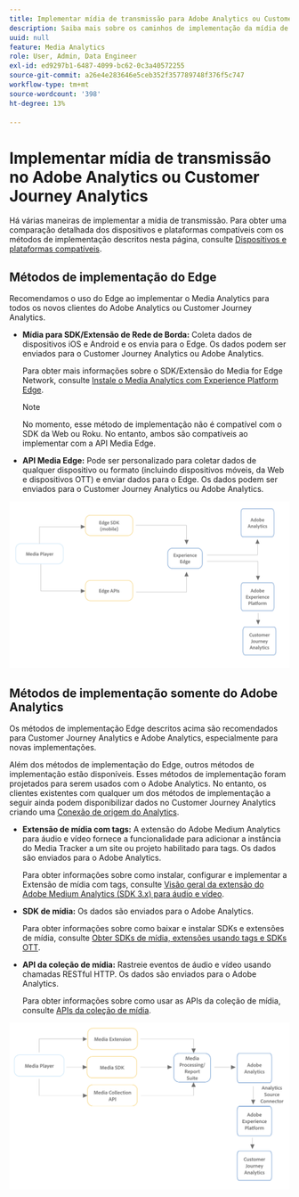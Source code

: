 ```yaml
---
title: Implementar mídia de transmissão para Adobe Analytics ou Customer Journey Analytics
description: Saiba mais sobre os caminhos de implementação da mídia de transmissão.
uuid: null
feature: Media Analytics
role: User, Admin, Data Engineer
exl-id: ed9297b1-6487-4099-bc62-0c3a40572255
source-git-commit: a26e4e283646e5ceb352f357789748f376f5c747
workflow-type: tm+mt
source-wordcount: '398'
ht-degree: 13%

---
```


# Implementar mídia de transmissão no Adobe Analytics ou Customer Journey Analytics

Há várias maneiras de implementar a mídia de transmissão. Para obter uma comparação detalhada dos dispositivos e plataformas compatíveis com os métodos de implementação descritos nesta página, consulte [Dispositivos e plataformas compatíveis](/help/getting-started/supported-devices.md).

## Métodos de implementação do Edge

Recomendamos o uso do Edge ao implementar o Media Analytics para todos os novos clientes do Adobe Analytics ou Customer Journey Analytics.

* **Mídia para SDK/Extensão de Rede de Borda:** Coleta dados de dispositivos iOS e Android e os envia para o Edge. Os dados podem ser enviados para o Customer Journey Analytics ou Adobe Analytics.

  Para obter mais informações sobre o SDK/Extensão do Media for Edge Network, consulte [Instale o Media Analytics com Experience Platform Edge](/help/implementation/edge/implementation-edge.md).

  >[!NOTE]
  >
  >No momento, esse método de implementação não é compatível com o SDK da Web ou Roku. No entanto, ambos são compatíveis ao implementar com a API Media Edge.

* **API Media Edge:** Pode ser personalizado para coletar dados de qualquer dispositivo ou formato (incluindo dispositivos móveis, da Web e dispositivos OTT) e enviar dados para o Edge. Os dados podem ser enviados para o Customer Journey Analytics ou Adobe Analytics.

  <!-- For more information about the Media Edge API, see (link to John's docs when they're ready) -->

![Fluxo de trabalho do CJA](assets/cja-implementation.png)

## Métodos de implementação somente do Adobe Analytics

Os métodos de implementação Edge descritos acima são recomendados para Customer Journey Analytics e Adobe Analytics, especialmente para novas implementações.

Além dos métodos de implementação do Edge, outros métodos de implementação estão disponíveis. Esses métodos de implementação foram projetados para serem usados com o Adobe Analytics. No entanto, os clientes existentes com qualquer um dos métodos de implementação a seguir ainda podem disponibilizar dados no Customer Journey Analytics criando uma [Conexão de origem do Analytics](https://experienceleague.adobe.com/docs/experience-platform/sources/ui-tutorials/create/adobe-applications/analytics.html?lang=pt-BR).

* **Extensão de mídia com tags:** A extensão do Adobe Medium Analytics para áudio e vídeo fornece a funcionalidade para adicionar a instância do Media Tracker a um site ou projeto habilitado para tags. Os dados são enviados para o Adobe Analytics.

  Para obter informações sobre como instalar, configurar e implementar a Extensão de mídia com tags, consulte [Visão geral da extensão do Adobe Medium Analytics (SDK 3.x) para áudio e vídeo](https://experienceleague.adobe.com/docs/experience-platform/tags/extensions/client/media-analytics-3x/overview.html).

* **SDK de mídia:**  Os dados são enviados para o Adobe Analytics.

  Para obter informações sobre como baixar e instalar SDKs e extensões de mídia, consulte [Obter SDKs de mídia, extensões usando tags e SDKs OTT](/help/getting-started/download-sdks.md).

* **API da coleção de mídia:** Rastreie eventos de áudio e vídeo usando chamadas RESTful HTTP. Os dados são enviados para o Adobe Analytics.

  Para obter informações sobre como usar as APIs da coleção de mídia, consulte [APIs da coleção de mídia](media-collection-api/mc-api-overview.md).


![Workflow do Analytics](assets/analytics-implementation.png)

<!--
(Not sure if we need the following paragraph and graphic. Paragraph is somewhat redundant with the intro paragraph of this article)
Choose the implementation method depending on the supported platforms. Some players are not supported by the Media SDKs or the Adobe Experience Platform Media Extensions. The Media Collection APIs provide a way to support those players. For information on supported devices, see [Supported devices and platforms](/help/getting-started/supported-devices.md).

![Media Flow](media-sdk/assets/choose-media-flow2.png)
-->
